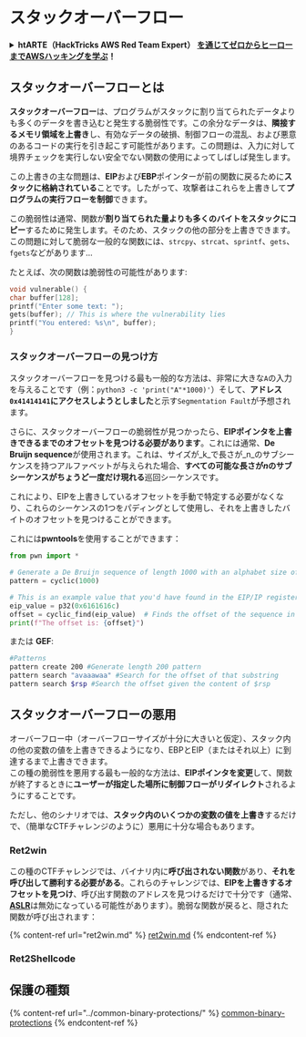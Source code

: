 # スタックオーバーフロー

<details>

<summary><strong>htARTE（HackTricks AWS Red Team Expert）</strong> <a href="https://training.hacktricks.xyz/courses/arte"><strong>を通じてゼロからヒーローまでAWSハッキングを学ぶ</strong></a><strong>！</strong></summary>

HackTricks をサポートする他の方法:

* **HackTricks で企業を宣伝したい**または **HackTricks をPDFでダウンロードしたい**場合は、[**SUBSCRIPTION PLANS**](https://github.com/sponsors/carlospolop)をチェックしてください！
* [**公式PEASS＆HackTricksスワッグ**](https://peass.creator-spring.com)を入手してください
* [**The PEASS Family**](https://opensea.io/collection/the-peass-family)を発見し、独占的な[**NFTs**](https://opensea.io/collection/the-peass-family)のコレクションを見つけてください
* **💬 [**Discordグループ**](https://discord.gg/hRep4RUj7f)または[**telegramグループ**](https://t.me/peass)に参加するか、**Twitter** 🐦 [**@hacktricks\_live**](https://twitter.com/hacktricks\_live)**をフォロー**してください。
* **ハッキングトリックを共有するために、** [**HackTricks**](https://github.com/carlospolop/hacktricks)と[**HackTricks Cloud**](https://github.com/carlospolop/hacktricks-cloud)のGitHubリポジトリにPRを提出してください。

</details>

## スタックオーバーフローとは

**スタックオーバーフロー**は、プログラムがスタックに割り当てられたデータよりも多くのデータを書き込むと発生する脆弱性です。この余分なデータは、**隣接するメモリ領域を上書き**し、有効なデータの破損、制御フローの混乱、および悪意のあるコードの実行を引き起こす可能性があります。この問題は、入力に対して境界チェックを実行しない安全でない関数の使用によってしばしば発生します。

この上書きの主な問題は、**EIP**および**EBP**ポインターが前の関数に戻るために**スタックに格納されている**ことです。したがって、攻撃者はこれらを上書きして**プログラムの実行フローを制御**できます。

この脆弱性は通常、関数が**割り当てられた量よりも多くのバイトをスタックにコピー**するために発生します。そのため、スタックの他の部分を上書きできます。\
この問題に対して脆弱な一般的な関数には、`strcpy`、`strcat`、`sprintf`、`gets`、`fgets`などがあります...

たとえば、次の関数は脆弱性の可能性があります:
```c
void vulnerable() {
char buffer[128];
printf("Enter some text: ");
gets(buffer); // This is where the vulnerability lies
printf("You entered: %s\n", buffer);
}
```
### スタックオーバーフローの見つけ方

スタックオーバーフローを見つける最も一般的な方法は、非常に大きな`A`の入力を与えることです（例：`python3 -c 'print("A"*1000)'`）そして、**アドレス`0x41414141`にアクセスしようとしました**と示す`Segmentation Fault`が予想されます。

さらに、スタックオーバーフローの脆弱性が見つかったら、**EIPポインタを上書きできるまでのオフセットを見つける必要があります**。これには通常、**De Bruijn sequence**が使用されます。これは、サイズが_k_で長さが_n_のサブシーケンスを持つアルファベットが与えられた場合、**すべての可能な長さが**_**n**_**のサブシーケンスがちょうど一度だけ現れる**巡回シーケンスです。

これにより、EIPを上書きしているオフセットを手動で特定する必要がなくなり、これらのシーケンスの1つをパディングとして使用し、それを上書きしたバイトのオフセットを見つけることができます。

これには**pwntools**を使用することができます：
```python
from pwn import *

# Generate a De Bruijn sequence of length 1000 with an alphabet size of 256 (byte values)
pattern = cyclic(1000)

# This is an example value that you'd have found in the EIP/IP register upon crash
eip_value = p32(0x6161616c)
offset = cyclic_find(eip_value)  # Finds the offset of the sequence in the De Bruijn pattern
print(f"The offset is: {offset}")
```
または **GEF**:
```bash
#Patterns
pattern create 200 #Generate length 200 pattern
pattern search "avaaawaa" #Search for the offset of that substring
pattern search $rsp #Search the offset given the content of $rsp
```
## スタックオーバーフローの悪用

オーバーフロー中（オーバーフローサイズが十分に大きいと仮定）、スタック内の他の変数の値を上書きできるようになり、EBPとEIP（またはそれ以上）に到達するまで上書きできます。\
この種の脆弱性を悪用する最も一般的な方法は、**EIPポインタを変更**して、関数が終了するときに**ユーザーが指定した場所に制御フローがリダイレクト**されるようにすることです。

ただし、他のシナリオでは、**スタック内のいくつかの変数の値を上書き**するだけで、（簡単なCTFチャレンジのように）悪用に十分な場合もあります。

### Ret2win

この種のCTFチャレンジでは、バイナリ内に**呼び出されない関数**があり、**それを呼び出して勝利する必要がある**。これらのチャレンジでは、**EIPを上書きするオフセットを見つけ**、呼び出す関数のアドレスを見つけるだけで十分です（通常、[**ASLR**](../common-binary-protections/aslr.md)は無効になっている可能性があります）。脆弱な関数が戻ると、隠された関数が呼び出されます：

{% content-ref url="ret2win.md" %}
[ret2win.md](ret2win.md)
{% endcontent-ref %}

### Ret2Shellcode

## 保護の種類

{% content-ref url="../common-binary-protections/" %}
[common-binary-protections](../common-binary-protections/)
{% endcontent-ref %}
